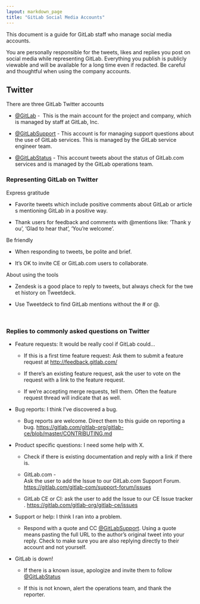 ```yaml
---
layout: markdown_page
title: "GitLab Social Media Accounts"
---
```



This document is a guide for GitLab staff who manage social media accounts. 

You are personally responsible for the tweets, likes and replies you post on social media while representing GitLab. Everything you publish is publicly viewable and will be available for a long time even if redacted. Be careful and thoughtful when using the company accounts. 

## Twitter

There are three GitLab Twitter accounts

-   [@GitLab](https://twitter.com/gitlab) -  This is the main account for the project and company, which is managed by staff at GitLab, Inc.

-   [@GitLabSupport](https://twitter.com/gitlabsupport) - This account is for managing support questions about the use of GitLab services. This is managed by the GitLab service engineer team.

-   [@GitLabStatus](https://twitter.com/gitlabstatus) - This account tweets about the status of GitLab.com services and is managed by the GitLab operations team.

### Representing GitLab on Twitter

Express gratitude

-   Favorite tweets which include positive comments about GitLab or articles mentioning GitLab in a positive way.

-   Thank users for feedback and comments with @mentions like: ‘Thank you’, ‘Glad to hear that’, ‘You’re welcome’.

Be friendly

-   When responding to tweets, be polite and brief.

-   It’s OK to invite CE or GitLab.com users to collaborate.

About using the tools

-   Zendesk is a good place to reply to tweets, but always check for the tweet history on Tweetdeck.

-   Use Tweetdeck to find GitLab mentions without the # or @.

 

### Replies to commonly asked questions on Twitter

-   Feature requests: It would be really cool if GitLab could… 

    -   If this is a first time feature request: Ask them to submit a feature request at http://feedback.gitlab.com/

    -   If there’s an existing feature request, ask the user to vote on the request with a link to the feature request. 

    -   If we’re accepting merge requests, tell them. Often the feature request thread will indicate that as well. 

-   Bug reports: I think I’ve discovered a bug. 

    -   Bug reports are welcome. Direct them to this guide on reporting a bug. <https://gitlab.com/gitlab-org/gitlab-ce/blob/master/CONTRIBUTING.md> 

-   Product specific questions: I need some help with X. 

    -   Check if there is existing documentation and reply with a link if there is. 

    -   GitLab.com - Ask the user to add the Issue to our GitLab.com Support Forum. https://gitlab.com/gitlab-com/support-forum/issues

    -   GitLab CE or CI: ask the user to add the Issue to our CE Issue tracker. https://gitlab.com/gitlab-org/gitlab-ce/issues

-   Support or help: I think I ran into a problem.

    -   Respond with a quote and CC [@GitLabSupport](http://twitter.com/gitlabsupport). Using a quote means pasting the full URL to the author’s original tweet into your reply. Check to make sure you are also replying directly to their account and not yourself. 

-   GitLab is down!

    -   If there is a known issue, apologize and invite them to follow [@GitLabStatus](https://twitter.com/gitlabstatus)

    -   If this is not known, alert the operations team, and thank the reporter. 
